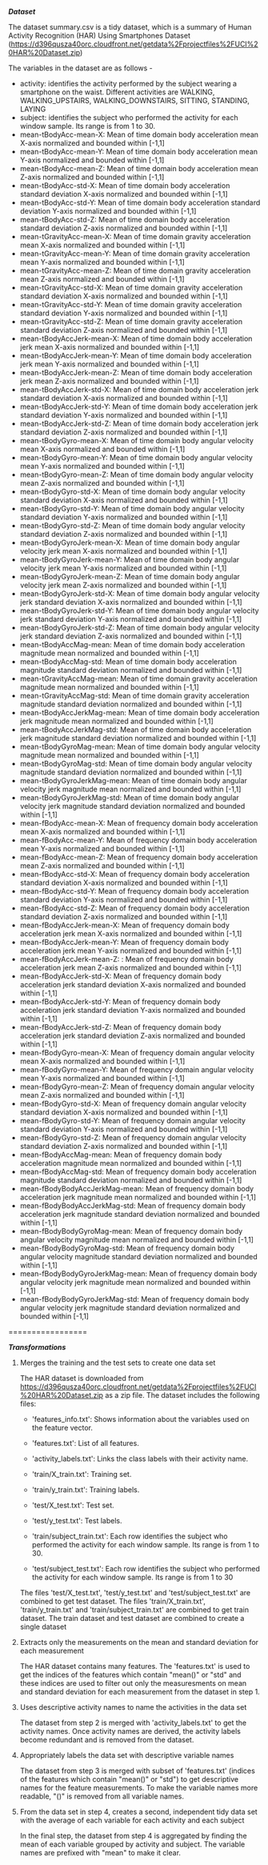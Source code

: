 ***Dataset***

The dataset summary.csv is a tidy dataset, which is a summary of Human Activity Recognition (HAR) Using Smartphones Dataset (https://d396qusza40orc.cloudfront.net/getdata%2Fprojectfiles%2FUCI%20HAR%20Dataset.zip)

The variables in the dataset are as follows - 

- activity: identifies the activity performed by the subject wearing a smartphone on the waist. Different activities are WALKING, WALKING_UPSTAIRS, WALKING_DOWNSTAIRS, SITTING, STANDING, LAYING
- subject: identifies the subject who performed the activity for each window sample. Its range is from 1 to 30. 
- mean-tBodyAcc-mean-X: Mean of time domain body acceleration mean X-axis normalized and bounded within [-1,1]
- mean-tBodyAcc-mean-Y: Mean of time domain body acceleration mean Y-axis normalized and bounded within [-1,1]
- mean-tBodyAcc-mean-Z: Mean of time domain body acceleration mean Z-axis normalized and bounded within [-1,1]
- mean-tBodyAcc-std-X: Mean of time domain body acceleration standard deviation X-axis normalized and bounded within [-1,1]
- mean-tBodyAcc-std-Y: Mean of time domain body acceleration standard deviation Y-axis normalized and bounded within [-1,1]
- mean-tBodyAcc-std-Z: Mean of time domain body acceleration standard deviation Z-axis normalized and bounded within [-1,1]
- mean-tGravityAcc-mean-X: Mean of time domain gravity acceleration mean X-axis normalized and bounded within [-1,1]
- mean-tGravityAcc-mean-Y: Mean of time domain gravity acceleration mean Y-axis normalized and bounded within [-1,1]
- mean-tGravityAcc-mean-Z: Mean of time domain gravity acceleration mean Z-axis normalized and bounded within [-1,1]
- mean-tGravityAcc-std-X: Mean of time domain gravity acceleration standard deviation X-axis normalized and bounded within [-1,1]
- mean-tGravityAcc-std-Y: Mean of time domain gravity acceleration standard deviation Y-axis normalized and bounded within [-1,1]
- mean-tGravityAcc-std-Z: Mean of time domain gravity acceleration standard deviation Z-axis normalized and bounded within [-1,1]
- mean-tBodyAccJerk-mean-X: Mean of time domain body acceleration jerk mean X-axis normalized and bounded within [-1,1]
- mean-tBodyAccJerk-mean-Y: Mean of time domain body acceleration jerk mean Y-axis normalized and bounded within [-1,1]
- mean-tBodyAccJerk-mean-Z: Mean of time domain body acceleration jerk mean Z-axis normalized and bounded within [-1,1]
- mean-tBodyAccJerk-std-X: Mean of time domain body acceleration jerk standard deviation X-axis normalized and bounded within [-1,1]
- mean-tBodyAccJerk-std-Y: Mean of time domain body acceleration jerk standard deviation Y-axis normalized and bounded within [-1,1]
- mean-tBodyAccJerk-std-Z: Mean of time domain body acceleration jerk standard deviation Z-axis normalized and bounded within [-1,1]
- mean-tBodyGyro-mean-X: Mean of time domain body angular velocity mean X-axis normalized and bounded within [-1,1]
- mean-tBodyGyro-mean-Y: Mean of time domain body angular velocity mean Y-axis normalized and bounded within [-1,1]
- mean-tBodyGyro-mean-Z: Mean of time domain body angular velocity mean Z-axis normalized and bounded within [-1,1]
- mean-tBodyGyro-std-X: Mean of time domain body angular velocity standard deviation X-axis normalized and bounded within [-1,1]
- mean-tBodyGyro-std-Y: Mean of time domain body angular velocity standard deviation Y-axis normalized and bounded within [-1,1]
- mean-tBodyGyro-std-Z: Mean of time domain body angular velocity standard deviation Z-axis normalized and bounded within [-1,1]
- mean-tBodyGyroJerk-mean-X: Mean of time domain body angular velocity jerk mean X-axis normalized and bounded within [-1,1]
- mean-tBodyGyroJerk-mean-Y: Mean of time domain body angular velocity jerk mean Y-axis normalized and bounded within [-1,1]
- mean-tBodyGyroJerk-mean-Z: Mean of time domain body angular velocity jerk mean Z-axis normalized and bounded within [-1,1]
- mean-tBodyGyroJerk-std-X: Mean of time domain body angular velocity jerk standard deviation X-axis normalized and bounded within [-1,1]
- mean-tBodyGyroJerk-std-Y: Mean of time domain body angular velocity jerk standard deviation Y-axis normalized and bounded within [-1,1]
- mean-tBodyGyroJerk-std-Z: Mean of time domain body angular velocity jerk standard deviation Z-axis normalized and bounded within [-1,1]
- mean-tBodyAccMag-mean: Mean of time domain body acceleration magnitude mean normalized and bounded within [-1,1]
- mean-tBodyAccMag-std: Mean of time domain body acceleration magnitude standard deviation normalized and bounded within [-1,1]
- mean-tGravityAccMag-mean: Mean of time domain gravity acceleration magnitude mean normalized and bounded within [-1,1]
- mean-tGravityAccMag-std: Mean of time domain gravity acceleration magnitude standard deviation normalized and bounded within [-1,1]
- mean-tBodyAccJerkMag-mean: Mean of time domain body acceleration jerk magnitude mean normalized and bounded within [-1,1]
- mean-tBodyAccJerkMag-std: Mean of time domain body acceleration jerk magnitude standard deviation normalized and bounded within [-1,1]
- mean-tBodyGyroMag-mean: Mean of time domain body angular velocity magnitude mean normalized and bounded within [-1,1]
- mean-tBodyGyroMag-std: Mean of time domain body angular velocity magnitude standard deviation normalized and bounded within [-1,1]
- mean-tBodyGyroJerkMag-mean: Mean of time domain body angular velocity jerk magnitude mean normalized and bounded within [-1,1]
- mean-tBodyGyroJerkMag-std: Mean of time domain body angular velocity jerk magnitude standard deviation normalized and bounded within [-1,1]
- mean-fBodyAcc-mean-X: Mean of frequency domain body acceleration mean X-axis normalized and bounded within [-1,1]
- mean-fBodyAcc-mean-Y: Mean of frequency domain body acceleration mean Y-axis normalized and bounded within [-1,1]
- mean-fBodyAcc-mean-Z: Mean of frequency domain body acceleration mean Z-axis normalized and bounded within [-1,1]
- mean-fBodyAcc-std-X: Mean of frequency domain body acceleration standard deviation X-axis normalized and bounded within [-1,1]
- mean-fBodyAcc-std-Y: Mean of frequency domain body acceleration standard deviation Y-axis normalized and bounded within [-1,1]
- mean-fBodyAcc-std-Z: Mean of frequency domain body acceleration standard deviation Z-axis normalized and bounded within [-1,1]
- mean-fBodyAccJerk-mean-X: Mean of frequency domain body acceleration jerk mean X-axis normalized and bounded within [-1,1]
- mean-fBodyAccJerk-mean-Y: Mean of frequency domain body acceleration jerk mean Y-axis normalized and bounded within [-1,1]
- mean-fBodyAccJerk-mean-Z: : Mean of frequency domain body acceleration jerk mean Z-axis normalized and bounded within [-1,1]
- mean-fBodyAccJerk-std-X: Mean of frequency domain body acceleration jerk standard deviation X-axis normalized and bounded within [-1,1]
- mean-fBodyAccJerk-std-Y: Mean of frequency domain body acceleration jerk standard deviation Y-axis normalized and bounded within [-1,1]
- mean-fBodyAccJerk-std-Z: Mean of frequency domain body acceleration jerk standard deviation Z-axis normalized and bounded within [-1,1]
- mean-fBodyGyro-mean-X: Mean of frequency domain angular velocity mean X-axis normalized and bounded within [-1,1]
- mean-fBodyGyro-mean-Y: Mean of frequency domain angular velocity mean Y-axis normalized and bounded within [-1,1]
- mean-fBodyGyro-mean-Z: Mean of frequency domain angular velocity mean Z-axis normalized and bounded within [-1,1]
- mean-fBodyGyro-std-X: Mean of frequency domain angular velocity standard deviation X-axis normalized and bounded within [-1,1]
- mean-fBodyGyro-std-Y: Mean of frequency domain angular velocity standard deviation Y-axis normalized and bounded within [-1,1]
- mean-fBodyGyro-std-Z: Mean of frequency domain angular velocity standard deviation Z-axis normalized and bounded within [-1,1]
- mean-fBodyAccMag-mean: Mean of frequency domain body acceleration magnitude mean normalized and bounded within [-1,1]
- mean-fBodyAccMag-std: Mean of frequency domain body acceleration magnitude standard deviation normalized and bounded within [-1,1]
- mean-fBodyBodyAccJerkMag-mean: Mean of frequency domain body acceleration jerk magnitude mean normalized and bounded within [-1,1]
- mean-fBodyBodyAccJerkMag-std: Mean of frequency domain body acceleration jerk magnitude standard deviation normalized and bounded within [-1,1]
- mean-fBodyBodyGyroMag-mean: Mean of frequency domain body angular velocity magnitude mean normalized and bounded within [-1,1]
- mean-fBodyBodyGyroMag-std: Mean of frequency domain body angular velocity magnitude standard deviation normalized and bounded within [-1,1]
- mean-fBodyBodyGyroJerkMag-mean: Mean of frequency domain body angular velocity jerk magnitude mean normalized and bounded within [-1,1]
- mean-fBodyBodyGyroJerkMag-std: Mean of frequency domain body angular velocity jerk magnitude standard deviation normalized and bounded within [-1,1]

=================

***Transformations***

1. Merges the training and the test sets to create one data set

	The HAR dataset is downloaded from https://d396qusza40orc.cloudfront.net/getdata%2Fprojectfiles%2FUCI%20HAR%20Dataset.zip as a zip file. The dataset includes the following files:

	- 'features_info.txt': Shows information about the variables used on the feature vector.

	- 'features.txt': List of all features.

	- 'activity_labels.txt': Links the class labels with their activity name.

	- 'train/X_train.txt': Training set.

	- 'train/y_train.txt': Training labels.

	- 'test/X_test.txt': Test set.

	- 'test/y_test.txt': Test labels.

	- 'train/subject_train.txt': Each row identifies the subject who performed the activity for each window sample. Its range is from 1 to 30. 

	- 'test/subject_test.txt': Each row identifies the subject who performed the activity for each window sample. Its range is from 1 to 30

	The files 'test/X_test.txt', 'test/y_test.txt' and 'test/subject_test.txt' are combined to get test dataset.
	The files 'train/X_train.txt', 'train/y_train.txt' and 'train/subject_train.txt' are combined to get train dataset.
	The train dataset and test dataset are combined to create a single dataset

2. Extracts only the measurements on the mean and standard deviation for each measurement

	The HAR dataset contains many features. The 'features.txt' is used to get the indices of the features which contain "mean()" or "std" and these indices are used to filter out only the measuresments on mean and standard deviation for each measurement from the dataset in step 1.

3. Uses descriptive activity names to name the activities in the data set

	The dataset from step 2 is merged with 'activity_labels.txt' to get the activity names. Once activity names are derived, the activity labels become redundant and is removed from the dataset.

4. Appropriately labels the data set with descriptive variable names

	The dataset from step 3 is merged with subset of 'features.txt' (indices of the features which contain "mean()" or "std") to get descriptive names for the feature measurements. To make the variable names more readable, "()" is removed from all variable names.

5. From the data set in step 4, creates a second, independent tidy data set with the average of each variable for each activity and each subject

	In the final step, the dataset from step 4 is aggregated by finding the mean of each variable grouped by activity and subject. The variable names are prefixed with "mean" to make it clear. 

